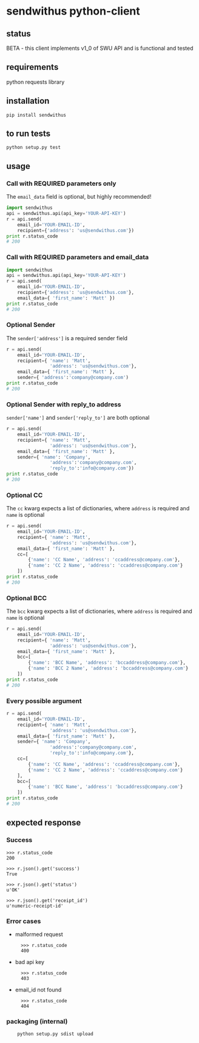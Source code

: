 sendwithus python-client
========================

## status
BETA - this client implements v1_0 of SWU API and is functional and tested

## requirements
python requests library

## installation
	pip install sendwithus

## to run tests
	python setup.py test 

## usage

### Call with REQUIRED parameters only
The `email_data` field is optional, but highly recommended!

```python
import sendwithus
api = sendwithus.api(api_key='YOUR-API-KEY')
r = api.send(
    email_id='YOUR-EMAIL-ID',
    recipient={'address': 'us@sendwithus.com'})
print r.status_code
# 200
```

### Call with REQUIRED parameters and email_data
```python
import sendwithus
api = sendwithus.api(api_key='YOUR-API-KEY')
r = api.send(
    email_id='YOUR-EMAIL-ID',
    recipient={'address': 'us@sendwithus.com'},
    email_data={ 'first_name': 'Matt' })
print r.status_code
# 200
```

### Optional Sender
The `sender['address']` is a required sender field

```python
r = api.send(
    email_id='YOUR-EMAIL-ID',
    recipient={ 'name': 'Matt',
                'address': 'us@sendwithus.com'},
    email_data={ 'first_name': 'Matt' },
    sender={ 'address':'company@company.com')
print r.status_code
# 200
```

### Optional Sender with reply_to address
`sender['name']` and `sender['reply_to']` are both optional

```python
r = api.send(
    email_id='YOUR-EMAIL-ID',
    recipient={ 'name': 'Matt',
                'address': 'us@sendwithus.com'},
    email_data={ 'first_name': 'Matt' },
    sender={ 'name': 'Company',
                'address':'company@company.com',
                'reply_to':'info@company.com'})
print r.status_code
# 200
```

### Optional CC
The `cc` kwarg expects a list of dictionaries, where `address` is required
and `name` is optional

```python
r = api.send(
    email_id='YOUR-EMAIL-ID',
    recipient={ 'name': 'Matt',
                'address': 'us@sendwithus.com'},
    email_data={ 'first_name': 'Matt' },
    cc=[
        {'name': 'CC Name', 'address': 'ccaddress@company.com'},
        {'name': 'CC 2 Name', 'address': 'ccaddress@company.com'}
    ])
print r.status_code
# 200
```

### Optional BCC
The `bcc` kwarg expects a list of dictionaries, where `address` is required
and `name` is optional

```python
r = api.send(
    email_id='YOUR-EMAIL-ID',
    recipient={ 'name': 'Matt',
                'address': 'us@sendwithus.com'},
    email_data={ 'first_name': 'Matt' },
    bcc=[
        {'name': 'BCC Name', 'address': 'bccaddress@company.com'},
        {'name': 'BCC 2 Name', 'address': 'bccaddress@company.com'}
    ])
print r.status_code
# 200
```

### Every possible argument

```python
r = api.send(
    email_id='YOUR-EMAIL-ID',
    recipient={ 'name': 'Matt',
                'address': 'us@sendwithus.com'},
    email_data={ 'first_name': 'Matt' },
    sender={ 'name': 'Company',
                'address':'company@company.com',
                'reply_to':'info@company.com'},
    cc=[
        {'name': 'CC Name', 'address': 'ccaddress@company.com'},
        {'name': 'CC 2 Name', 'address': 'ccaddress@company.com'}
    ],
    bcc=[
        {'name': 'BCC Name', 'address': 'bccaddress@company.com'}
    ])
print r.status_code
# 200
```

## expected response

### Success
	>>> r.status_code
	200

	>>> r.json().get('success')
	True

	>>> r.json().get('status')
	u'OK'

	>>> r.json().get('receipt_id')
	u'numeric-receipt-id'

### Error cases
* malformed request
	
		>>> r.status_code
		400

* bad api key

		>>> r.status_code    
	    403

* email_id not found

	    >>> r.status_code
	    404

### packaging (internal)
        python setup.py sdist upload


